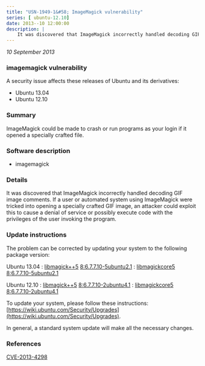```yaml
---
title: "USN-1949-1&#58; ImageMagick vulnerability"
series: [ ubuntu-12.10]
date: 2013--10 12:00:00
description: |
    It was discovered that ImageMagick incorrectly handled decoding GIF image comments. If a user or automated system using ImageMagick were tricked into opening a specially crafted GIF image, an attacker could exploit this to cause a denial of service or possibly execute code with the privileges of the user invoking the program. 
--- 
```

 
 

*10 September 2013*

### imagemagick vulnerability

A security issue affects these releases of Ubuntu and its derivatives:

* Ubuntu 13.04
* Ubuntu 12.10

### Summary

ImageMagick could be made to crash or run programs as your login if it opened a specially crafted file.

### Software description

* imagemagick 

### Details

It was discovered that ImageMagick incorrectly handled decoding GIF image comments. If a user or automated system using ImageMagick were tricked into opening a specially crafted GIF image, an attacker could exploit this to cause a denial of service or possibly execute code with the privileges of the user invoking the program. 

### Update instructions

The problem can be corrected by updating your system to the following package version:

Ubuntu 13.04
 : [libmagick++5](https://launchpad.net/ubuntu/+source/imagemagick) <span> [8:6.7.7.10-5ubuntu2.1](https://launchpad.net/ubuntu/+source/imagemagick/8:6.7.7.10-5ubuntu2.1) </span> 
 : [libmagickcore5](https://launchpad.net/ubuntu/+source/imagemagick) <span> [8:6.7.7.10-5ubuntu2.1](https://launchpad.net/ubuntu/+source/imagemagick/8:6.7.7.10-5ubuntu2.1) </span> 

Ubuntu 12.10
 : [libmagick++5](https://launchpad.net/ubuntu/+source/imagemagick) <span> [8:6.7.7.10-2ubuntu4.1](https://launchpad.net/ubuntu/+source/imagemagick/8:6.7.7.10-2ubuntu4.1) </span> 
 : [libmagickcore5](https://launchpad.net/ubuntu/+source/imagemagick) <span> [8:6.7.7.10-2ubuntu4.1](https://launchpad.net/ubuntu/+source/imagemagick/8:6.7.7.10-2ubuntu4.1) </span> 

To update your system, please follow these instructions: [https://wiki.ubuntu.com/Security/Upgrades](https://wiki.ubuntu.com/Security/Upgrades).

In general, a standard system update will make all the necessary changes. 

### References

 
 [CVE-2013-4298](http://people.ubuntu.com/~ubuntu-security/cve/CVE-2013-4298)
 


